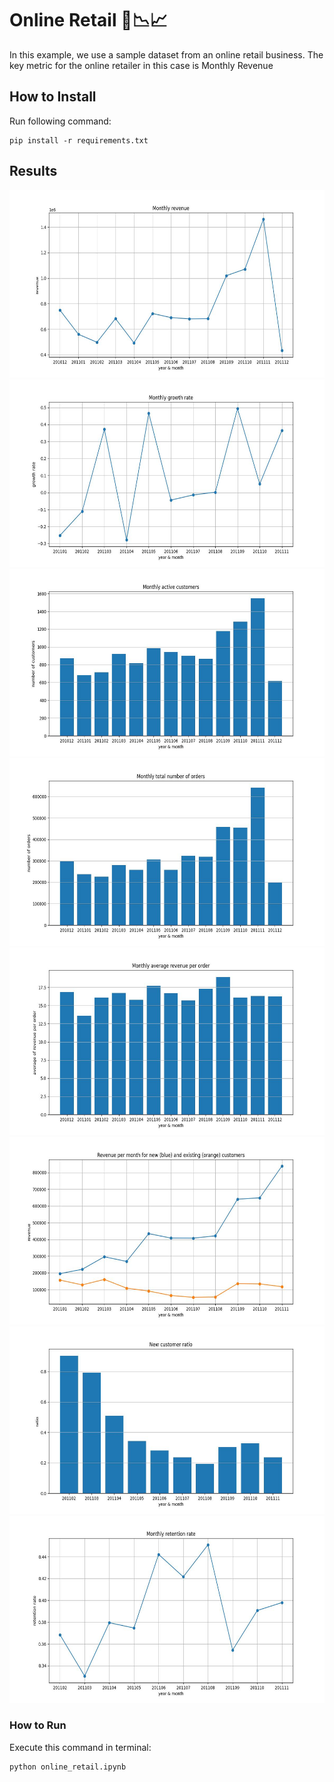 # Online Retail 🛒📉📈

In this example, we use a sample dataset from an online retail business. The key metric for the online retailer in this case is Monthly Revenue 

## How to Install
Run following command:
```
pip install -r requirements.txt
```

## Results

<img src="output\1.jpg" width="600" height="300">
<img src="output\2.jpg" width="600" height="300">
<img src="output\3.jpg" width="600" height="300">
<img src="output\4.jpg" width="600" height="300">
<img src="output\5.jpg" width="600" height="300">
<img src="output\6.jpg" width="600" height="300">
<img src="output\7.jpg" width="600" height="300">
<img src="output\8.jpg" width="600" height="300">

### How to Run
Execute this command in terminal:
```
python online_retail.ipynb
```